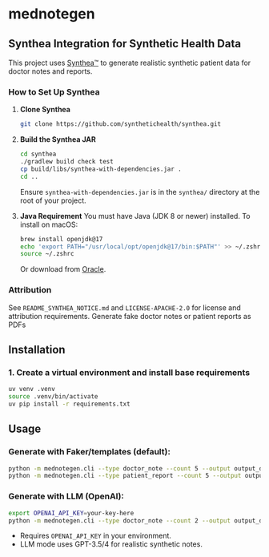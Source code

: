 # mednotegen

## Synthea Integration for Synthetic Health Data

This project uses [Synthea™](https://github.com/synthetichealth/synthea) to generate realistic synthetic patient data for doctor notes and reports.

### How to Set Up Synthea

1. **Clone Synthea**
   ```sh
   git clone https://github.com/synthetichealth/synthea.git
   ```
2. **Build the Synthea JAR**
   ```sh
   cd synthea
   ./gradlew build check test
   cp build/libs/synthea-with-dependencies.jar .
   cd ..
   ```
   Ensure `synthea-with-dependencies.jar` is in the `synthea/` directory at the root of your project.

3. **Java Requirement**
   You must have Java (JDK 8 or newer) installed. To install on macOS:
   ```sh
   brew install openjdk@17
   echo 'export PATH="/usr/local/opt/openjdk@17/bin:$PATH"' >> ~/.zshrc
   source ~/.zshrc
   ```
   Or download from [Oracle](https://www.oracle.com/java/technologies/downloads/).


### Attribution

See `README_SYNTHEA_NOTICE.md` and `LICENSE-APACHE-2.0` for license and attribution requirements.
Generate fake doctor notes or patient reports as PDFs

## Installation

### 1. Create a virtual environment and install base requirements
```sh
uv venv .venv
source .venv/bin/activate
uv pip install -r requirements.txt
```

## Usage

### Generate with Faker/templates (default):
```sh
python -m mednotegen.cli --type doctor_note --count 5 --output output_dir
python -m mednotegen.cli --type patient_report --count 5 --output output_dir
```

### Generate with LLM (OpenAI):
```sh
export OPENAI_API_KEY=your-key-here
python -m mednotegen.cli --type doctor_note --count 2 --output output_dir --use-llm
```

- Requires `OPENAI_API_KEY` in your environment.
- LLM mode uses GPT-3.5/4 for realistic synthetic notes.
